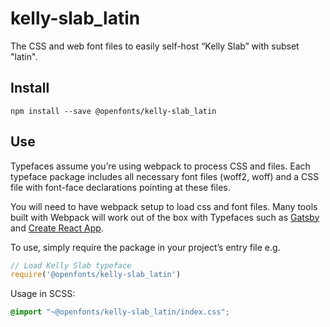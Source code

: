 
# kelly-slab_latin

The CSS and web font files to easily self-host “Kelly Slab” with subset "latin".

## Install

`npm install --save @openfonts/kelly-slab_latin`

## Use

Typefaces assume you’re using webpack to process CSS and files. Each typeface
package includes all necessary font files (woff2, woff) and a CSS file with
font-face declarations pointing at these files.

You will need to have webpack setup to load css and font files. Many tools built
with Webpack will work out of the box with Typefaces such as [Gatsby](https://github.com/gatsbyjs/gatsby)
and [Create React App](https://github.com/facebookincubator/create-react-app).

To use, simply require the package in your project’s entry file e.g.

```javascript
// Load Kelly Slab typeface
require('@openfonts/kelly-slab_latin')
```

Usage in SCSS:
```scss
@import "~@openfonts/kelly-slab_latin/index.css";
```
